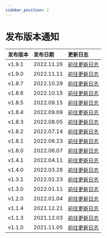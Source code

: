 ```yaml
---
sidebar_position: 1
---
```


# 发布版本通知

|发布版本|发布日期|更新日志|
|:---|:----|:----|
|v1.9.1|2022.11.26|[前往更新日志](version/v1.9.x/v1.9.1)|
|v1.9.0|2022.11.11|[前往更新日志](version/v1.9.x/v1.9.0)|
|v1.8.7|2022.10.29|[前往更新日志](version/v1.8.x/v1.8.7)|
|v1.8.6|2022.10.15|[前往更新日志](version/v1.8.x/v1.8.6)|
|v1.8.5|2022.09.15|[前往更新日志](version/v1.8.x/v1.8.5)|
|v1.8.4|2022.09.09|[前往更新日志](version/v1.8.x/v1.8.4)|
|v1.8.3|2022.08.05|[前往更新日志](version/v1.8.x/v1.8.3)|
|v1.8.2|2022.07.14|[前往更新日志](version/v1.8.x/v1.8.2)|
|v1.8.1|2022.06.23|[前往更新日志](version/v1.8.x/v1.8.1)|
|v1.8.0|2022.06.07|[前往更新日志](version/v1.8.x/v1.8.0)|
|v1.4.1|2022.04.11|[前往更新日志](version/v1.4.x/v1.4.1)|
|v1.4.0|2022.03.28|[前往更新日志](version/v1.4.x/v1.4.0)|
|v1.3.1|2022.02.23|[前往更新日志](version/v1.3.x/v1.3.1)|
|v1.3.0|2022.01.11|[前往更新日志](version/v1.3.x/v1.3.0)|
|v1.2.0|2022.01.04|[前往更新日志](version/v1.2.0)|
|v1.1.4|2021.12.21|[前往更新日志](version/v1.1.x/v1.1.4)|
|v1.1.3|2021.12.03|[前往更新日志](version/v1.1.x/v1.1.3)|
|v1.1.0|2021.11.05|[前往更新日志](version/v1.1.x/v1.1.0)|
